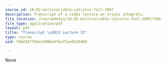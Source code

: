 ```yaml
---
course_id: 18-02-multivariable-calculus-fall-2007
description: Transcript of a video lecture on triple integrals.
file_location: /coursemedia/18-02-multivariable-calculus-fall-2007/fdbd16ff85ec840be6fba72ae5b19468_18_022007L25.pdf
file_type: application/pdf
layout: pdf
title: "Transcript \u2013 Lecture 25"
type: course
uid: fdbd16ff85ec840be6fba72ae5b19468

---
```

None